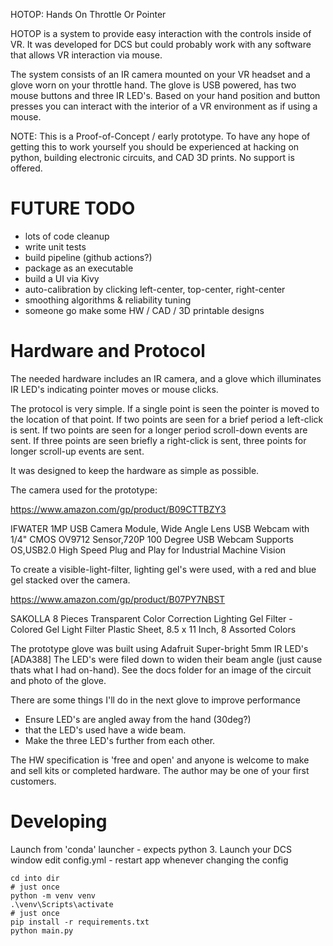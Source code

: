 HOTOP: Hands On Throttle Or Pointer

HOTOP is a system to provide easy interaction with the controls
inside of VR. It was developed for DCS but could probably work
with any software that allows VR interaction via mouse.

The system consists of an IR camera mounted on your VR headset
and a glove worn on your throttle hand. The glove is USB powered,
has two mouse buttons and three IR LED's. Based on your hand
position and button presses you can interact with the interior
of a VR environment as if using a mouse.

NOTE: This is a Proof-of-Concept / early prototype. To have any
hope of getting this to work yourself you should be experienced
at hacking on python, building electronic circuits, and CAD 3D
prints. No support is offered.

# FUTURE TODO

* lots of code cleanup
* write unit tests
* build pipeline (github actions?)
* package as an executable
* build a UI via Kivy
* auto-calibration by clicking left-center, top-center, right-center
* smoothing algorithms & reliability tuning
* someone go make some HW / CAD / 3D printable designs

# Hardware and Protocol

The needed hardware includes an IR camera, and a glove which illuminates
IR LED's indicating pointer moves or mouse clicks.

The protocol is very simple. If a single point is seen the pointer is
moved to the location of that point. If two points are seen for a brief
period a left-click is sent. If two points are seen for a longer period
scroll-down events are sent. If three points are seen briefly a
right-click is sent, three points for longer scroll-up events are sent.

It was designed to keep the hardware as simple as possible.

The camera used for the prototype:

https://www.amazon.com/gp/product/B09CTTBZY3

IFWATER 1MP USB Camera Module, Wide Angle Lens USB Webcam with 1/4" CMOS OV9712 Sensor,720P 100 Degree USB Webcam Supports OS,USB2.0 High Speed Plug and Play for Industrial Machine Vision

To create a visible-light-filter, lighting gel's were used, with a red
and blue gel stacked over the camera.

https://www.amazon.com/gp/product/B07PY7NBST

SAKOLLA 8 Pieces Transparent Color Correction Lighting Gel Filter - Colored Gel Light Filter Plastic Sheet, 8.5 x 11 Inch, 8 Assorted Colors

The prototype glove was built using Adafruit Super-bright 5mm IR LED's [ADA388]
The LED's were filed down to widen their beam angle (just cause thats what
I had on-hand). See the docs folder for an image of the circuit and photo
of the glove.

There are some things I'll do in the next glove to improve performance
* Ensure LED's are angled away from the hand (30deg?)
* that the LED's used have a wide beam.
* Make the three LED's further from each other.

The HW specification is 'free and open' and anyone is welcome to
make and sell kits or completed hardware. The author may be one
of your first customers.

# Developing

Launch from 'conda' launcher - expects python 3.
Launch your DCS window
edit config.yml - restart app whenever changing the config

    cd into dir
    # just once
    python -m venv venv
    .\venv\Scripts\activate
    # just once
    pip install -r requirements.txt
    python main.py
